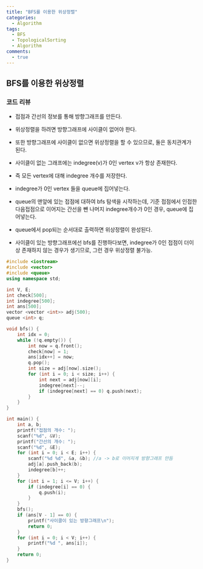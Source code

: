 ```yaml
---
title: "BFS를 이용한 위상정렬"
categories:
  - Algorithm
tags:
  - BFS
  - TopologicalSorting
  - Algorithm
comments:
  - true
---
```


## BFS를 이용한 위상정렬

### 코드 리뷰

* 접점과 간선의 정보를 통해 방향그래프를 만든다.

* 위상정렬을 하려면 방향그래프에 사이클이 없어야 한다.

* 또한 방향그래프에 사이클이 없으면 위상정렬을 할 수 있으므로, 둘은 동치관계가 된다.

* 사이클이 없는 그래프에는 indegree(v)가 0인 vertex v가 항상 존재한다.

* 즉 모든 vertex에 대해 indegree 개수를 저장한다.

* indegree가 0인 vertex 들을 queue에 집어넣는다.

* queue의 맨앞에 있는 접점에 대하여 bfs 탐색을 시작하는데, 기준 접점에서 인접한 다음접점으로 이어지는 간선을 뺀 나머지 indegree개수가 0인 경우, queue에 집어넣는다.

* queue에서 pop되는 순서대로 출력하면 위상정렬이 완성된다.

* 사이클이 있는 방향그래프에선 bfs를 진행하다보면, indegree가 0인 접점이 더이상 존재하지 않는 경우가 생기므로, 그런 경우 위상정렬 불가능.

```cpp
#include <iostream>
#include <vector>
#include <queue>
using namespace std;

int V, E;
int check[500];
int indegree[500];
int ans[500];
vector <vector <int>> adj(500);
queue <int> q;

void bfs() {
	int idx = 0;
	while (!q.empty()) {
		int now = q.front();
		check[now] = 1;
		ans[idx++] = now;
		q.pop();
		int size = adj[now].size();
		for (int i = 0; i < size; i++) {
			int next = adj[now][i];
			indegree[next]--;
			if (indegree[next] == 0) q.push(next);
		}
	}
}

int main() {
	int a, b;
	printf("접점의 개수: ");
	scanf("%d", &V);
	printf("간선의 개수: ");
	scanf("%d", &E);
	for (int i = 0; i < E; i++) {
		scanf("%d %d", &a, &b); //a -> b로 이어지게 방향그래프 만듬
		adj[a].push_back(b);
		indegree[b]++;
	}
	for (int i = 1; i <= V; i++) {
		if (indegree[i] == 0) {
			q.push(i);
		}
	}
	bfs();
	if (ans[V - 1] == 0) {
		printf("사이클이 있는 방향그래프\n");
		return 0;
	}
	for (int i = 0; i < V; i++) {
		printf("%d ", ans[i]);
	}
	return 0;
}
```

 

